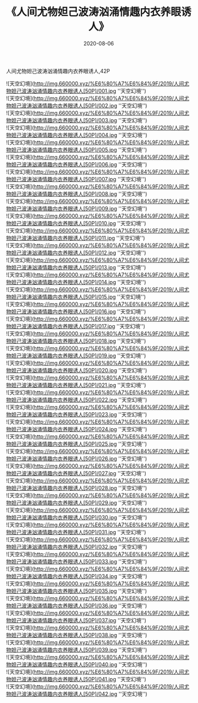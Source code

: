 ﻿---
layout: post
title:  《人间尤物妲己波涛汹涌情趣内衣养眼诱人》
date:   2020-08-06
img: http://img.660000.xyz/%E6%80%A7%E6%84%9F/2019/人间尤物妲己波涛汹涌情趣内衣养眼诱人[50P]/000.jpg
categories: [美女, 性感, 泳衣]
---

人间尤物妲己波涛汹涌情趣内衣养眼诱人,42P

![天空幻境](http://img.660000.xyz/%E6%80%A7%E6%84%9F/2019/人间尤物妲己波涛汹涌情趣内衣养眼诱人[50P]/001.jpg ''天空幻境'') <br>
![天空幻境](http://img.660000.xyz/%E6%80%A7%E6%84%9F/2019/人间尤物妲己波涛汹涌情趣内衣养眼诱人[50P]/002.jpg ''天空幻境'') <br>
![天空幻境](http://img.660000.xyz/%E6%80%A7%E6%84%9F/2019/人间尤物妲己波涛汹涌情趣内衣养眼诱人[50P]/003.jpg ''天空幻境'') <br>
![天空幻境](http://img.660000.xyz/%E6%80%A7%E6%84%9F/2019/人间尤物妲己波涛汹涌情趣内衣养眼诱人[50P]/004.jpg ''天空幻境'') <br>
![天空幻境](http://img.660000.xyz/%E6%80%A7%E6%84%9F/2019/人间尤物妲己波涛汹涌情趣内衣养眼诱人[50P]/005.jpg ''天空幻境'') <br>
![天空幻境](http://img.660000.xyz/%E6%80%A7%E6%84%9F/2019/人间尤物妲己波涛汹涌情趣内衣养眼诱人[50P]/006.jpg ''天空幻境'') <br>
![天空幻境](http://img.660000.xyz/%E6%80%A7%E6%84%9F/2019/人间尤物妲己波涛汹涌情趣内衣养眼诱人[50P]/007.jpg ''天空幻境'') <br>
![天空幻境](http://img.660000.xyz/%E6%80%A7%E6%84%9F/2019/人间尤物妲己波涛汹涌情趣内衣养眼诱人[50P]/008.jpg ''天空幻境'') <br>
![天空幻境](http://img.660000.xyz/%E6%80%A7%E6%84%9F/2019/人间尤物妲己波涛汹涌情趣内衣养眼诱人[50P]/009.jpg ''天空幻境'') <br>
![天空幻境](http://img.660000.xyz/%E6%80%A7%E6%84%9F/2019/人间尤物妲己波涛汹涌情趣内衣养眼诱人[50P]/010.jpg ''天空幻境'') <br>
![天空幻境](http://img.660000.xyz/%E6%80%A7%E6%84%9F/2019/人间尤物妲己波涛汹涌情趣内衣养眼诱人[50P]/011.jpg ''天空幻境'') <br>
![天空幻境](http://img.660000.xyz/%E6%80%A7%E6%84%9F/2019/人间尤物妲己波涛汹涌情趣内衣养眼诱人[50P]/012.jpg ''天空幻境'') <br>
![天空幻境](http://img.660000.xyz/%E6%80%A7%E6%84%9F/2019/人间尤物妲己波涛汹涌情趣内衣养眼诱人[50P]/013.jpg ''天空幻境'') <br>
![天空幻境](http://img.660000.xyz/%E6%80%A7%E6%84%9F/2019/人间尤物妲己波涛汹涌情趣内衣养眼诱人[50P]/014.jpg ''天空幻境'') <br>
![天空幻境](http://img.660000.xyz/%E6%80%A7%E6%84%9F/2019/人间尤物妲己波涛汹涌情趣内衣养眼诱人[50P]/015.jpg ''天空幻境'') <br>
![天空幻境](http://img.660000.xyz/%E6%80%A7%E6%84%9F/2019/人间尤物妲己波涛汹涌情趣内衣养眼诱人[50P]/016.jpg ''天空幻境'') <br>
![天空幻境](http://img.660000.xyz/%E6%80%A7%E6%84%9F/2019/人间尤物妲己波涛汹涌情趣内衣养眼诱人[50P]/017.jpg ''天空幻境'') <br>
![天空幻境](http://img.660000.xyz/%E6%80%A7%E6%84%9F/2019/人间尤物妲己波涛汹涌情趣内衣养眼诱人[50P]/018.jpg ''天空幻境'') <br>
![天空幻境](http://img.660000.xyz/%E6%80%A7%E6%84%9F/2019/人间尤物妲己波涛汹涌情趣内衣养眼诱人[50P]/019.jpg ''天空幻境'') <br>
![天空幻境](http://img.660000.xyz/%E6%80%A7%E6%84%9F/2019/人间尤物妲己波涛汹涌情趣内衣养眼诱人[50P]/020.jpg ''天空幻境'') <br>
![天空幻境](http://img.660000.xyz/%E6%80%A7%E6%84%9F/2019/人间尤物妲己波涛汹涌情趣内衣养眼诱人[50P]/021.jpg ''天空幻境'') <br>
![天空幻境](http://img.660000.xyz/%E6%80%A7%E6%84%9F/2019/人间尤物妲己波涛汹涌情趣内衣养眼诱人[50P]/022.jpg ''天空幻境'') <br>
![天空幻境](http://img.660000.xyz/%E6%80%A7%E6%84%9F/2019/人间尤物妲己波涛汹涌情趣内衣养眼诱人[50P]/023.jpg ''天空幻境'') <br>
![天空幻境](http://img.660000.xyz/%E6%80%A7%E6%84%9F/2019/人间尤物妲己波涛汹涌情趣内衣养眼诱人[50P]/024.jpg ''天空幻境'') <br>
![天空幻境](http://img.660000.xyz/%E6%80%A7%E6%84%9F/2019/人间尤物妲己波涛汹涌情趣内衣养眼诱人[50P]/025.jpg ''天空幻境'') <br>
![天空幻境](http://img.660000.xyz/%E6%80%A7%E6%84%9F/2019/人间尤物妲己波涛汹涌情趣内衣养眼诱人[50P]/026.jpg ''天空幻境'') <br>
![天空幻境](http://img.660000.xyz/%E6%80%A7%E6%84%9F/2019/人间尤物妲己波涛汹涌情趣内衣养眼诱人[50P]/027.jpg ''天空幻境'') <br>
![天空幻境](http://img.660000.xyz/%E6%80%A7%E6%84%9F/2019/人间尤物妲己波涛汹涌情趣内衣养眼诱人[50P]/028.jpg ''天空幻境'') <br>
![天空幻境](http://img.660000.xyz/%E6%80%A7%E6%84%9F/2019/人间尤物妲己波涛汹涌情趣内衣养眼诱人[50P]/029.jpg ''天空幻境'') <br>
![天空幻境](http://img.660000.xyz/%E6%80%A7%E6%84%9F/2019/人间尤物妲己波涛汹涌情趣内衣养眼诱人[50P]/030.jpg ''天空幻境'') <br>
![天空幻境](http://img.660000.xyz/%E6%80%A7%E6%84%9F/2019/人间尤物妲己波涛汹涌情趣内衣养眼诱人[50P]/031.jpg ''天空幻境'') <br>
![天空幻境](http://img.660000.xyz/%E6%80%A7%E6%84%9F/2019/人间尤物妲己波涛汹涌情趣内衣养眼诱人[50P]/032.jpg ''天空幻境'') <br>
![天空幻境](http://img.660000.xyz/%E6%80%A7%E6%84%9F/2019/人间尤物妲己波涛汹涌情趣内衣养眼诱人[50P]/033.jpg ''天空幻境'') <br>
![天空幻境](http://img.660000.xyz/%E6%80%A7%E6%84%9F/2019/人间尤物妲己波涛汹涌情趣内衣养眼诱人[50P]/034.jpg ''天空幻境'') <br>
![天空幻境](http://img.660000.xyz/%E6%80%A7%E6%84%9F/2019/人间尤物妲己波涛汹涌情趣内衣养眼诱人[50P]/035.jpg ''天空幻境'') <br>
![天空幻境](http://img.660000.xyz/%E6%80%A7%E6%84%9F/2019/人间尤物妲己波涛汹涌情趣内衣养眼诱人[50P]/036.jpg ''天空幻境'') <br>
![天空幻境](http://img.660000.xyz/%E6%80%A7%E6%84%9F/2019/人间尤物妲己波涛汹涌情趣内衣养眼诱人[50P]/037.jpg ''天空幻境'') <br>
![天空幻境](http://img.660000.xyz/%E6%80%A7%E6%84%9F/2019/人间尤物妲己波涛汹涌情趣内衣养眼诱人[50P]/038.jpg ''天空幻境'') <br>
![天空幻境](http://img.660000.xyz/%E6%80%A7%E6%84%9F/2019/人间尤物妲己波涛汹涌情趣内衣养眼诱人[50P]/039.jpg ''天空幻境'') <br>
![天空幻境](http://img.660000.xyz/%E6%80%A7%E6%84%9F/2019/人间尤物妲己波涛汹涌情趣内衣养眼诱人[50P]/040.jpg ''天空幻境'') <br>
![天空幻境](http://img.660000.xyz/%E6%80%A7%E6%84%9F/2019/人间尤物妲己波涛汹涌情趣内衣养眼诱人[50P]/041.jpg ''天空幻境'') <br>
![天空幻境](http://img.660000.xyz/%E6%80%A7%E6%84%9F/2019/人间尤物妲己波涛汹涌情趣内衣养眼诱人[50P]/042.jpg ''天空幻境'') <br>
